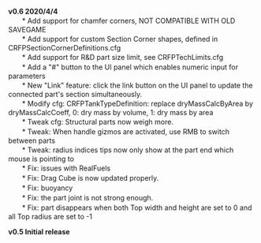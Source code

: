 **v0.6 2020/4/4**  
　　* Add support for chamfer corners, NOT COMPATIBLE WITH OLD SAVEGAME  
　　* Add support for custom Section Corner shapes, defined in CRFPSectionCornerDefinitions.cfg  
　　* Add support for R&D part size limit, see CRFPTechLimits.cfg  
　　* Add a "#" button to the UI panel which enables numeric input for parameters  
　　* New "Link" feature: click the link button on the UI panel to update the connected part's section simultaneously.  
　　* Modify cfg: CRFPTankTypeDefinition: replace dryMassCalcByArea by dryMassCalcCoeff, 0: dry mass by volume, 1: dry mass by area  
　　* Tweak cfg: Structural parts now weigh more.  
　　* Tweak: When handle gizmos are activated, use RMB to switch between parts  
　　* Tweak: radius indices tips now only show at the part end which mouse is pointing to  
　　* Fix: issues with RealFuels  
　　* Fix: Drag Cube is now updated properly.  
　　* Fix: buoyancy  
　　* Fix: the part joint is not strong enough.  
　　* Fix: part disappears when both Top width and height are set to 0 and all Top radius are set to -1  
  
**v0.5 Initial release**  